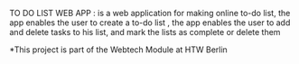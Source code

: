 TO DO LIST WEB APP : 
is a web application for making online to-do list, the app enables the user to create a to-do list , the app enables the user to add and delete tasks to his list, and mark the lists as complete or delete them

	
*This project is part of the Webtech Module at HTW Berlin
